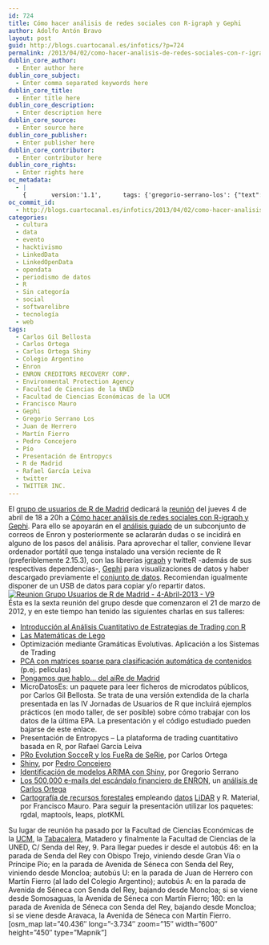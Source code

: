 ```yaml
---
id: 724
title: Cómo hacer análisis de redes sociales con R-igraph y Gephi
author: Adolfo Antón Bravo
layout: post
guid: http://blogs.cuartocanal.es/infotics/?p=724
permalink: /2013/04/02/como-hacer-analisis-de-redes-sociales-con-r-igraph-y-gephi/
dublin_core_author:
  - Enter author here
dublin_core_subject:
  - Enter comma separated keywords here
dublin_core_title:
  - Enter title here
dublin_core_description:
  - Enter description here
dublin_core_source:
  - Enter source here
dublin_core_publisher:
  - Enter publisher here
dublin_core_contributor:
  - Enter contributor here
dublin_core_rights:
  - Enter rights here
oc_metadata:
  - |
    {		version:'1.1',		tags: {'gregorio-serrano-los': {"text":"Gregorio Serrano Los","slug":"gregorio-serrano-los","source":{"_className":"Entity","url":"http://d.opencalais.com/pershash-1/56b35139-e0c4-3283-9f29-9bdfdc8df144","subjectURL":null,"type":{"_className":"ArtifactType","url":"http://s.opencalais.com/1/type/em/e/Person","name":"Person"},"name":"Gregorio Serrano Los","rawRelevance":0.155,"normalizedRelevance":0.3235908141962422},"bucketName":"current","bucketPlacement":"auto","_className":"Tag"}, 'carlos-ortega-shiny': {"text":"Carlos Ortega Shiny","slug":"carlos-ortega-shiny","source":{"_className":"Entity","url":"http://d.opencalais.com/pershash-1/57d77f79-cece-35f2-aec4-e977ac013781","subjectURL":null,"type":{"_className":"ArtifactType","url":"http://s.opencalais.com/1/type/em/e/Person","name":"Person"},"name":"Carlos Ortega Shiny","rawRelevance":0.168,"normalizedRelevance":0.35073068893528186},"bucketName":"current","bucketPlacement":"auto","_className":"Tag"}, 'colegio-argentino': {"text":"Colegio Argentino","slug":"colegio-argentino","source":{"_className":"Entity","url":"http://d.opencalais.com/genericHasher-1/f6a497e1-8ed1-3e8c-9560-4ef8e8ac11ee","subjectURL":null,"type":{"_className":"ArtifactType","url":"http://s.opencalais.com/1/type/em/e/Organization","name":"Organization"},"name":"Colegio Argentino","rawRelevance":0.109,"normalizedRelevance":0.22755741127348644},"bucketName":"current","bucketPlacement":"auto","_className":"Tag"}, 'martn-fierro': {"text":"Martín Fierro","slug":"martn-fierro","source":{"_className":"Entity","url":"http://d.opencalais.com/pershash-1/dee78131-4313-3aa9-84ee-cb67a93f3d99","subjectURL":null,"type":{"_className":"ArtifactType","url":"http://s.opencalais.com/1/type/em/e/Person","name":"Person"},"name":"Martín Fierro","rawRelevance":0.146,"normalizedRelevance":0.3048016701461378},"bucketName":"current","bucketPlacement":"auto","_className":"Tag"}, 'juan-de-herrero': {"text":"Juan de Herrero","slug":"juan-de-herrero","source":{"_className":"Entity","url":"http://d.opencalais.com/pershash-1/f876ce51-dfd8-38aa-908b-5e3dbcd2f699","subjectURL":null,"type":{"_className":"ArtifactType","url":"http://s.opencalais.com/1/type/em/e/Person","name":"Person"},"name":"Juan de Herrero","rawRelevance":0.109,"normalizedRelevance":0.22755741127348644},"bucketName":"current","bucketPlacement":"auto","_className":"Tag"}, 'pedro-concejero': {"text":"Pedro Concejero","slug":"pedro-concejero","source":{"_className":"Entity","url":"http://d.opencalais.com/pershash-1/2da8390a-20ea-3d7b-a091-464ffd3577b0","subjectURL":null,"type":{"_className":"ArtifactType","url":"http://s.opencalais.com/1/type/em/e/Person","name":"Person"},"name":"Pedro Concejero","rawRelevance":0.155,"normalizedRelevance":0.3235908141962422},"bucketName":"current","bucketPlacement":"auto","_className":"Tag"}, 'r-de-madrid': {"text":"R de Madrid","slug":"r-de-madrid","source":{"_className":"Entity","url":"http://d.opencalais.com/comphash-1/3ccacab3-5166-32b8-9623-ffc277163173","subjectURL":null,"type":{"_className":"ArtifactType","url":"http://s.opencalais.com/1/type/em/e/Company","name":"Company"},"name":"R de Madrid","rawRelevance":0.325,"normalizedRelevance":0.6784968684759917},"bucketName":"current","bucketPlacement":"auto","_className":"Tag"}, 'rafael-garca-leiva': {"text":"Rafael García Leiva","slug":"rafael-garca-leiva","source":{"_className":"Entity","url":"http://d.opencalais.com/pershash-1/19fe6d41-cd96-38ad-84c6-f6628a4f9560","subjectURL":null,"type":{"_className":"ArtifactType","url":"http://s.opencalais.com/1/type/em/e/Person","name":"Person"},"name":"Rafael García Leiva","rawRelevance":0.155,"normalizedRelevance":0.3235908141962422},"bucketName":"current","bucketPlacement":"auto","_className":"Tag"}, 'po': {"text":"Pío","slug":"po","source":{"_className":"Entity","url":"http://d.opencalais.com/pershash-1/1e3797af-fc97-3709-9da3-38ca66b8539e","subjectURL":null,"type":{"_className":"ArtifactType","url":"http://s.opencalais.com/1/type/em/e/Person","name":"Person"},"name":"Pío","rawRelevance":0.109,"normalizedRelevance":0.22755741127348644},"bucketName":"current","bucketPlacement":"auto","_className":"Tag"}, 'presentacin-de-entropycs': {"text":"Presentación de Entropycs","slug":"presentacin-de-entropycs","source":{"_className":"Entity","url":"http://d.opencalais.com/pershash-1/d82da742-4f0b-3310-9bdf-50120abbaa76","subjectURL":null,"type":{"_className":"ArtifactType","url":"http://s.opencalais.com/1/type/em/e/Person","name":"Person"},"name":"Presentación de Entropycs","rawRelevance":0.155,"normalizedRelevance":0.3235908141962422},"bucketName":"current","bucketPlacement":"auto","_className":"Tag"}, 'enron-creditors-recovery-corp': {"text":"ENRON CREDITORS RECOVERY CORP.","slug":"enron-creditors-recovery-corp","source":{"_className":"Entity","url":"http://d.opencalais.com/er/company/ralg-tr1r/81eb7e94-8357-375d-a8e3-d04f09e95813","subjectURL":"http://d.opencalais.com/comphash-1/e1b8a0e7-cca0-32fb-b542-748ebdcf3ad7","type":{"_className":"ArtifactType","url":"http://s.opencalais.com/1/type/er/Company","name":"Company"},"name":"ENRON CREDITORS RECOVERY CORP.","rawRelevance":0.479,"normalizedRelevance":1},"bucketName":"current","bucketPlacement":"auto","_className":"Tag"}, 'environmental-protection-agency': {"text":"Environmental Protection Agency","slug":"environmental-protection-agency","source":{"_className":"Entity","url":"http://d.opencalais.com/genericHasher-1/f863f041-5b94-3d97-a9e1-9861afae21c8","subjectURL":null,"type":{"_className":"ArtifactType","url":"http://s.opencalais.com/1/type/em/e/Organization","name":"Organization"},"name":"Environmental Protection Agency","rawRelevance":0.211,"normalizedRelevance":0.4405010438413361},"bucketName":"current","bucketPlacement":"auto","_className":"Tag"}, 'facultad-de-ciencias-econmicas-de-la-ucm': {"text":"Facultad de Ciencias Económicas de la UCM","slug":"facultad-de-ciencias-econmicas-de-la-ucm","source":{"_className":"Entity","url":"http://d.opencalais.com/genericHasher-1/e9b7c30f-5c93-3c6b-a630-0caeebe9115a","subjectURL":null,"type":{"_className":"ArtifactType","url":"http://s.opencalais.com/1/type/em/e/Organization","name":"Organization"},"name":"Facultad de Ciencias Económicas de la UCM","rawRelevance":0.13,"normalizedRelevance":0.27139874739039666},"bucketName":"current","bucketPlacement":"auto","_className":"Tag"}, 'francisco-mauro': {"text":"Francisco Mauro","slug":"francisco-mauro","source":{"_className":"Entity","url":"http://d.opencalais.com/pershash-1/789c3ca2-1180-307a-88a2-9dea2dfc081d","subjectURL":null,"type":{"_className":"ArtifactType","url":"http://s.opencalais.com/1/type/em/e/Person","name":"Person"},"name":"Francisco Mauro","rawRelevance":0.155,"normalizedRelevance":0.3235908141962422},"bucketName":"current","bucketPlacement":"auto","_className":"Tag"}, 'carlos-ortega': {"text":"Carlos Ortega","slug":"carlos-ortega","source":{"_className":"Entity","url":"http://d.opencalais.com/pershash-1/16767bcb-5186-309e-b51b-ef49764f9f5b","subjectURL":null,"type":{"_className":"ArtifactType","url":"http://s.opencalais.com/1/type/em/e/Person","name":"Person"},"name":"Carlos Ortega","rawRelevance":0.155,"normalizedRelevance":0.3235908141962422},"bucketName":"current","bucketPlacement":"auto","_className":"Tag"}, 'carlos-gil-bellosta': {"text":"Carlos Gil Bellosta","slug":"carlos-gil-bellosta","source":{"_className":"Entity","url":"http://d.opencalais.com/pershash-1/285d9175-2bc6-385c-bef8-98cb2d2bca59","subjectURL":null,"type":{"_className":"ArtifactType","url":"http://s.opencalais.com/1/type/em/e/Person","name":"Person"},"name":"Carlos Gil Bellosta","rawRelevance":0.24,"normalizedRelevance":0.5010438413361169},"bucketName":"current","bucketPlacement":"auto","_className":"Tag"}, 'facultad-de-ciencias-de-la-uned': {"text":"Facultad de Ciencias de la UNED","slug":"facultad-de-ciencias-de-la-uned","source":{"_className":"Entity","url":"http://d.opencalais.com/genericHasher-1/d70dbf27-cb59-3dbf-9af6-b89d8615e7ab","subjectURL":null,"type":{"_className":"ArtifactType","url":"http://s.opencalais.com/1/type/em/e/Organization","name":"Organization"},"name":"Facultad de Ciencias de la UNED","rawRelevance":0.13,"normalizedRelevance":0.27139874739039666},"bucketName":"current","bucketPlacement":"auto","_className":"Tag"}, 'twitter-inc': {"text":"TWITTER INC.","slug":"twitter-inc","source":null,"bucketName":"current","bucketPlacement":"auto","_className":"Tag"}}	}
oc_commit_id:
  - http://blogs.cuartocanal.es/infotics/2013/04/02/como-hacer-analisis-de-redes-sociales-con-r-igraph-y-gephi/1364858350
categories:
  - cultura
  - data
  - evento
  - hacktivismo
  - LinkedData
  - LinkedOpenData
  - opendata
  - periodismo de datos
  - R
  - Sin categoría
  - social
  - softwarelibre
  - tecnología
  - web
tags:
  - Carlos Gil Bellosta
  - Carlos Ortega
  - Carlos Ortega Shiny
  - Colegio Argentino
  - Enron
  - ENRON CREDITORS RECOVERY CORP.
  - Environmental Protection Agency
  - Facultad de Ciencias de la UNED
  - Facultad de Ciencias Económicas de la UCM
  - Francisco Mauro
  - Gephi
  - Gregorio Serrano Los
  - Juan de Herrero
  - Martín Fierro
  - Pedro Concejero
  - Pío
  - Presentación de Entropycs
  - R de Madrid
  - Rafael García Leiva
  - twitter
  - TWITTER INC.
---
```

El [grupo de usuarios de R de Madrid][1] dedicará la [reunión][2] del jueves 4 de abril de 18 a 20h a [Cómo hacer análisis de redes sociales con R-igraph y Gephi][3]. Para ello se apoyarán en el [análisis guiado][4] de un subconjunto de correos de Enron y posteriormente se aclararán dudas o se incidirá en alguno de los pasos del análisis. Para aprovechar el taller, conviene llevar ordenador portátil que tenga instalado una versión reciente de R (preferiblemente 2.15.3), con las librerías [igraph][5] y twitteR -además de sus respectivas dependencias-, [Gephi][6] para visualizaciones de datos y haber descargado previamente el [conjunto de datos][7]. Recomiendan igualmente disponer de un USB de datos para copiar y/o repartir datos.  
<a href="http://i2.wp.com/blogs.cuartocanal.es/infotics/files/2013/04/Reunion-Grupo-Usuarios-de-R-de-Madrid-4-Abril-2013-V9.png" data-rel="lightbox-0" title=""><img class="alignnone  wp-image-728" alt="Reunion Grupo Usuarios de R de Madrid - 4-Abril-2013 - V9" src="http://i2.wp.com/blogs.cuartocanal.es/infotics/files/2013/04/Reunion-Grupo-Usuarios-de-R-de-Madrid-4-Abril-2013-V9.png?resize=576%2C432" data-recalc-dims="1" /></a>  
Ésta es la sexta reunión del grupo desde que comenzaron el 21 de marzo de 2012, y en este tiempo han tenido las siguientes charlas en sus talleres:

  * [Introducción al Análisis Cuantitativo de Estrategias de Trading con R][8]
  * [Las Matemáticas de Lego][9]
  * Optimización mediante Gramáticas Evolutivas. Aplicación a los Sistemas de Trading
  * [PCA con matrices sparse para clasificación automática de contenidos][10] (p.ej. películas)
  * [Pongamos que hablo&#8230; del aiRe de Madrid][11]
  * MicroDatosEs: un paquete para leer ficheros de microdatos públicos, por Carlos Gil Bellosta. Se trata de una versión extendida de la charla presentada en las IV Jornadas de Usuarios de R que incluirá ejemplos prácticos (en modo taller, de ser posible) sobre cómo trabajar con los datos de la última EPA. La presentación y el código estudiado pueden bajarse de este enlace.
  * Presentación de Entropycs &#8211; La plataforma de trading cuantitativo basada en R, por Rafael García Leiva
  * [PRo Evolution SocceR y los FueRa de SeRie][12], por Carlos Ortega
  * [Shiny][13], por <a href="https://vimeo.com/58727850?width=1080" data-rel="lightbox-video-0">Pedro Concejero</a>
  * [Identificación de modelos ARIMA con Shiny][14], por Gregorio Serrano
  * [Los 500,000 e-mails del escándalo financiero de ENRON][15], un <a href="https://vimeo.com/60791571?width=1080" data-rel="lightbox-video-1">análisis de Carlos Ortega</a>
  * <a href="https://vimeo.com/60996486?width=1080" data-rel="lightbox-video-2">Cartografía de recursos forestales</a> empleando [datos][16] [LiDAR][17] y R. Material, por Francisco Mauro. Para seguir la presentación utilizar los paquetes: rgdal, maptools, leaps, plotKML

Su lugar de reunión ha pasado por la Facultad de Ciencias Económicas de la [UCM][18], la [Tabacalera][19], Matadero y finalmente la Facultad de Ciencias de la UNED, C/ Senda del Rey, 9. Para llegar puedes ir desde el autobús 46: en la parada de Senda del Rey con Obispo Trejo, viniendo desde Gran Vía o Príncipe Pío; en la parada de Avenida de Séneca con Senda del Rey, viniendo desde Moncloa; autobús U: en la parada de Juan de Herrero con Martín Fierro (al lado del Colegio Argentino); autobús A: en la parada de Avenida de Séneca con Senda del Rey, bajando desde Moncloa; si se viene desde Somosaguas, la Avenida de Séneca con Martín Fierro; 160: en la parada de Avenida de Séneca con Senda del Rey, bajando desde Moncloa; si se viene desde Aravaca, la Avenida de Séneca con Martín Fierro.  
[osm_map lat=&#8221;40.436&#8243; long=&#8221;-3.734&#8243; zoom=&#8221;15&#8243; width=&#8221;600&#8243; height=&#8221;450&#8243; type=&#8221;Mapnik&#8221;]

 [1]: http://r-es.org/Grupo+de+Inter%C3%A9s+Local+de+Madrid+-+GIL+Madrid
 [2]: http://www.r-es.org/GILMadrid
 [3]: http://r-es.org/Grupo+de+Inter%C3%A9s+Local+de+Madrid+-+GIL+Madrid#Prevista_Jueves_4_de_Abril_de_2013
 [4]: http://en.wikipedia.org/wiki/Social_network_analysis
 [5]: http://igraph.sourceforge.net/igraphbook/index.html
 [6]: https://gephi.org/
 [7]: http://dl.dropbox.com/u/109745848/TallerSNA-GrupoR-2013-04-04.Rdata
 [8]: http://r-es.org/tiki-download_file.php?fileId=4
 [9]: http://prezi.com/zo2aqesvxomx/las-matematicas-de-lego-version-extendida/
 [10]: http://concejero.wdfiles.com/local--files/home/PCA_movies_matrices_sparse.ppt
 [11]: http://prezi.com/fipcfjen_fck/pongamos-que-hablo-del-aire-de-madrid/
 [12]: http://prezi.com/ycj5fhelvdll/pro-evolution-soccer-y-los-fuera-de-serie/
 [13]: http://www.slideshare.net/concejero/r-shinygrupousuariosrdef
 [14]: http://intecca.uned.es/portalavip/grabacion.php?ID_Sala=74977&ID_Grabacion=74968&hashData=a70cd192fe84d5461bba9dc8085797f5&paramsToCheck=SURfR3JhYmFjaW9uLElEX1NhbGEs
 [15]: http://prezi.com/gq9j-izoytf-/los-500000-correos-de-enron/
 [16]: http://dl.dropbox.com/u/34832597/R_es_Madrid.zip
 [17]: http://dl.dropbox.com/u/34832597/Ejemplos.zip
 [18]: http://www.ucm.es
 [19]: http://www.latabacalera.net
